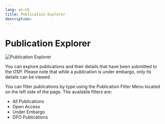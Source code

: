 ```yaml
---
lang: en-US
title: Publication Explorer
description:
---
```


# Publication Explorer

![Publication Explorer](/images/welcome/explore_publication.png)

You can explore publications and their details that have been submitted to the OSP. Please note that while a publication is under embargo, only its details can be viewed.

You can filter publications by type using the Publication Filter Menu located on the left side of the page. The available filters are:
- All Publications
- Open Access
- Under Embargo
- DFO Publications